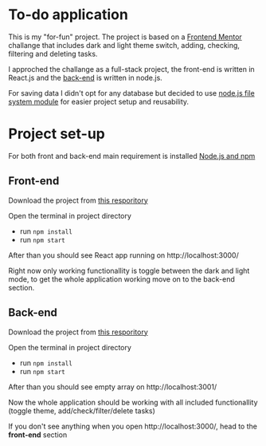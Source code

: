 # To-do application

This is my "for-fun" project. The project is based on a [Frontend Mentor](https://www.frontendmentor.io/challenges/todo-app-Su1_KokOW) challange that includes dark and light theme switch, adding, checking, filtering and deleting tasks.

I approched the challange as a full-stack project, the front-end is written in React.js and the [back-end](https://github.com/SanderPalk/todo-api) is written in node.js.

For saving data I didn't opt for any database but decided to use [node.js file system module](https://www.w3schools.com/nodejs/nodejs_filesystem.asp) for easier project setup and reusability.

 
# Project set-up
For both front and back-end main requirement is installed [Node.js and npm](https://nodejs.org/en/download/)
## Front-end
Download the project from [this resporitory](https://github.com/SanderPalk/todo-app)

Open the terminal in project directory
- run ```npm install```
- run ```npm start```

After than you should see React app running on http://localhost:3000/

Right now only working functionallity is toggle between the dark and light mode, to get the whole application working move on to the back-end section.


## Back-end
Download the project from [this resporitory](https://github.com/SanderPalk/todo-api)

Open the terminal in project directory
- run ```npm install```
- run ```npm start```

After than you should see empty array on http://localhost:3001/

Now the whole application should be working with all included functionallity (toggle theme, add/check/filter/delete tasks)

If you don't see anything when you open http://localhost:3000/, head to the **front-end** section

